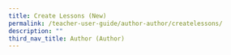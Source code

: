 ```yaml
---
title: Create Lessons (New)
permalink: /teacher-user-guide/author-author/createlessons/
description: ""
third_nav_title: Author (Author)
---
```

